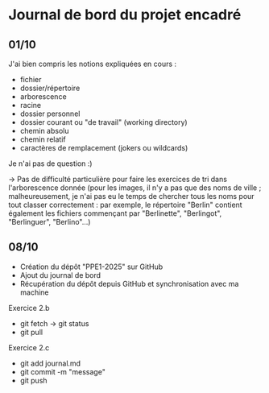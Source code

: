 # Journal de bord du projet encadré

## 01/10
J'ai bien compris les notions expliquées en cours :

- fichier
- dossier/répertoire
- arborescence
- racine
- dossier personnel
- dossier courant ou "de travail" (working directory)
- chemin absolu
- chemin relatif
- caractères de remplacement (jokers ou wildcards)

Je n'ai pas de question :) 

&rarr; Pas de difficulté particulière pour faire les exercices de tri dans l'arborescence donnée (pour les images, il n'y a pas que des noms de ville ; malheureusement, je n'ai pas eu le temps de chercher tous les noms pour tout classer correctement : par exemple, le répertoire "Berlin" contient également les fichiers commençant par "Berlinette", "Berlingot", "Berlinguer", "Berlino"...)

## 08/10

- Création du dépôt "PPE1-2025" sur GitHub
- Ajout du journal de bord 
- Récupération du dépôt depuis GitHub et synchronisation avec ma machine

Exercice 2.b
- git fetch &rarr; git status
- git pull 

Exercice 2.c
- git add journal.md
- git commit -m "message"
- git push

